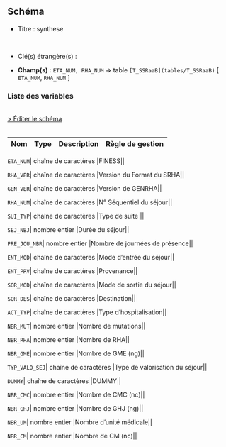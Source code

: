 ## Schéma


- Titre : synthese
<br />



- Clé(s) étrangère(s) : <br />

- **Champ(s) :** `ETA_NUM, RHA_NUM`
  => table `[T_SSRaaB](tables/T_SSRaaB)` [ `ETA_NUM`, `RHA_NUM` ]<br />

 
### Liste des variables
<br />
<div>
    <a href="https://gitlab.com/healthdatahub/applications-du-hdh/schema-snds/-/tree/master/schemas/PMSI SSR/T_SSRaaS.json"
       target="_blank" rel="noopener noreferrer">> Éditer le schéma</a>
</div>
<br />

Nom | Type | Description | Règle de gestion
-|-|-|-



`ETA_NUM`| chaîne de caractères |FINESS||

`RHA_VER`| chaîne de caractères |Version du Format du SRHA||

`GEN_VER`| chaîne de caractères |Version de GENRHA||

`RHA_NUM`| chaîne de caractères |N° Séquentiel du séjour||

`SUI_TYP`| chaîne de caractères |Type de suite ||

`SEJ_NBJ`| nombre entier |Durée du séjour||

`PRE_JOU_NBR`| nombre entier |Nombre de journées de présence||

`ENT_MOD`| chaîne de caractères |Mode d’entrée du séjour||

`ENT_PRV`| chaîne de caractères |Provenance||

`SOR_MOD`| chaîne de caractères |Mode de sortie du séjour||

`SOR_DES`| chaîne de caractères |Destination||

`ACT_TYP`| chaîne de caractères |Type d’hospitalisation||

`NBR_MUT`| nombre entier |Nombre de mutations||

`NBR_RHA`| nombre entier |Nombre de RHA||

`NBR_GME`| nombre entier |Nombre de GME (ng)||

`TYP_VALO_SEJ`| chaîne de caractères |Type de valorisation du séjour||

`DUMMY`| chaîne de caractères |DUMMY||

`NBR_CMC`| nombre entier |Nombre de CMC (nc)||

`NBR_GHJ`| nombre entier |Nombre de GHJ (ng)||

`NBR_UM`| nombre entier |Nombre d’unité médicale||

`NBR_CM`| nombre entier |Nombre de CM (nc)||

